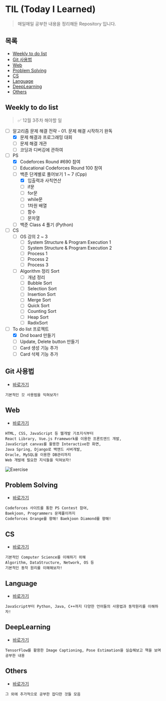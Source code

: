 # TIL (Today I Learned)

> 매일매일 공부한 내용을 정리해둔 Repository 입니다.

## 목록

* [Weekly to do list](#weekly-to-do-list)
* [Git 사용법](#git-사용법)
* [Web](#web)
* [Problem Solving](#problem-solving)
* [CS](#cs)
* [Language](#language)
* [DeepLearning](#deeplearning)
* [Others](#Others)

## Weekly to do list

> :white_check_mark: 12월 3주차 해야할 일

* [ ] 알고리즘 문제 해결 전략 - 01. 문제 해결 시작하기 완독
  * [x] 문제 해결과 프로그래밍 대회
  * [ ] 문제 해결 개관
  * [ ] 코딩과 디버깅에 관하여
* [ ] PS
  * [x] Codeforces Round #690 참여
  * [ ] Educational Codeforces Round 100 참여
  * [ ] 백준 단계별로 풀어보기 1 ~ 7 (Cpp)
    * [x] 입출력과 사칙연산
    * [ ] if문
    * [ ] for문
    * [ ] while문
    * [ ] 1차원 배열
    * [ ] 함수
    * [ ] 문자열
  * [ ] 백준 Class 4 풀기 (Python)
* [ ] CS
  * [ ] OS 강의 2 ~ 3
    * [ ] System Structure & Program Execution 1
    * [ ] System Structure & Program Execution 2
    * [ ] Process 1
    * [ ] Process 2
    * [ ] Process 3
  * [ ] Algorithm 정리 Sort
    * [ ] 개념 정리
    * [ ] Bubble Sort
    * [ ] Selection Sort
    * [ ] Insertion Sort
    * [ ] Merge Sort
    * [ ] Quick Sort
    * [ ] Counting Sort
    * [ ] Heap Sort
    * [ ] RadixSort
* [ ] To do list 프로젝트
  * [x] Dnd board 만들기
  * [ ] Update, Delete button 만들기
  * [ ] Card 생성 기능 추가
  * [ ] Card 삭제 기능 추가

## Git 사용법

* [바로가기](./git)

```
기본적인 깃 사용법을 익혀보자!
```

## Web

* [바로가기](./web)

```
HTML, CSS, JavaScript 등 웹개발 기초지식부터
React Library, Vue.js Framework를 이용한 프론트엔드 개발,
JavaScript canvas를 활용한 Interactive한 화면,
Java Spring, Django로 백앤드 서버개발,
Oracle, MySQL을 이용한 DB관리까지
Web 개발에 필요한 지식들을 익혀보자!
```

![Exercise](./images/interactive.gif)

## Problem Solving

* [바로가기](./problemSolving)

```
Codeforces 사이트를 통한 PS Contest 참여,
Baekjoon, Programmers 문제풀이까지
Codeforces Orange를 향해! Baekjoon Diamond를 향해!
```

## CS

* [바로가기](./CS)

```
기본적인 Computer Science를 이해하기 위해
Algorithm, DataStructure, Network, OS 등
기본적인 동작 원리를 이해해보자!
```

## Language

* [바로가기](./language)

```
JavaScript부터 Python, Java, C++까지 다양한 언어들의 사용법과 동작원리를 이해하자!
```

## DeepLearning

* [바로가기](./DeepLearning)

```
TensorFlow를 활용한 Image Captioning, Pose Estimation을 실습해보고 책을 보며 공부한 내용
```

## Others

* [바로가기](./others)

```
그 외에 추가적으로 공부한 잡다한 것들 모음
```





